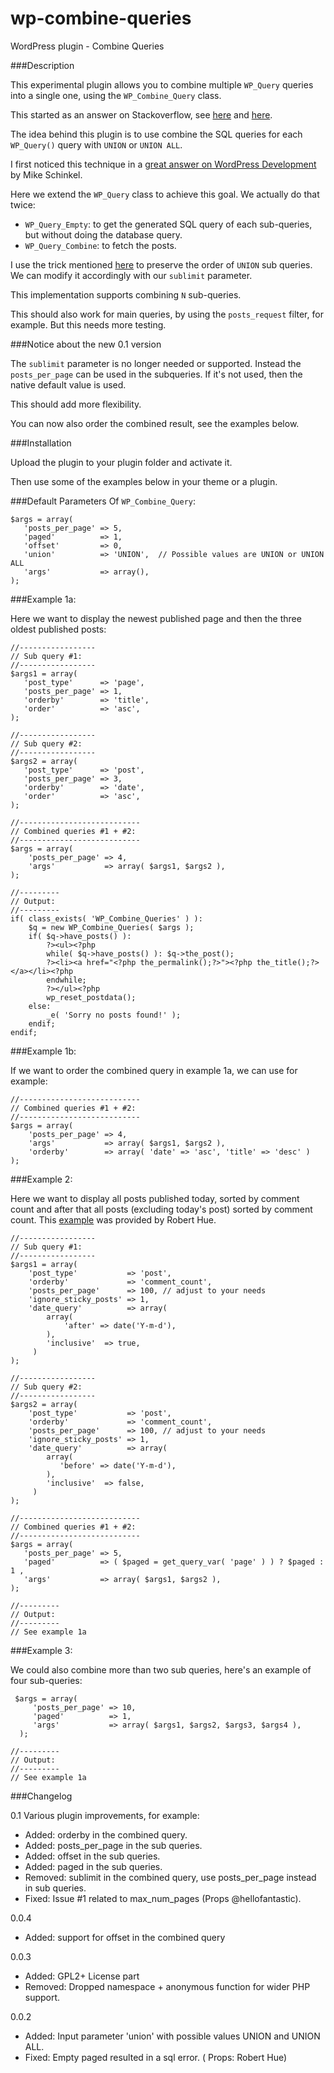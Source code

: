 wp-combine-queries
=================

WordPress plugin - Combine Queries

###Description

This experimental plugin allows you to combine multiple `WP_Query` queries into a single one, using the `WP_Combine_Query` class.

This started as an answer on Stackoverflow, see [here](http://stackoverflow.com/questions/23555109/wordpress-combine-queries/) and [here](http://wordpress.stackexchange.com/questions/159228/combining-two-wordpress-queries-with-pagination-is-not-working/).

The idea behind this plugin is to use combine the SQL queries for each `WP_Query()` query with `UNION` or `UNION ALL`.

I first noticed this technique in a [great answer on WordPress Development](http://wordpress.stackexchange.com/a/912/26350) by Mike Schinkel.

Here we extend the `WP_Query` class to achieve this goal. We actually do that twice:

 - `WP_Query_Empty`: to get the generated SQL query of each sub-queries, but without doing the database query.
 - `WP_Query_Combine`: to fetch the posts.

I use the trick mentioned [here](http://stackoverflow.com/a/7587423/2078474) to preserve the order of `UNION` sub queries. We can modify it accordingly with our `sublimit` parameter.

This implementation supports combining `N` sub-queries.

This should also work for main queries, by using the `posts_request` filter, for example. But this needs more testing.

###Notice about the new 0.1 version

The `sublimit` parameter is no longer needed or supported. Instead the `posts_per_page` can be used in the subqueries. If it's not used, then the native default value is used.

This should add more flexibility.

You can now also order the combined result, see the examples below.

###Installation

Upload the plugin to your plugin folder and activate it.

Then use some of the examples below in your theme or a plugin.

###Default Parameters Of `WP_Combine_Query`:

    $args = array(
       'posts_per_page' => 5,
       'paged'          => 1,
       'offset'         => 0,
       'union'          => 'UNION',  // Possible values are UNION or UNION ALL
       'args'           => array(),
    );


###Example 1a: 

Here we want to display the newest published page and then the three oldest published posts:

    //-----------------
    // Sub query #1:
    //-----------------
    $args1 = array(
       'post_type'      => 'page',
       'posts_per_page' => 1,
       'orderby'        => 'title',
       'order'          => 'asc',
    );
  
    //-----------------
    // Sub query #2:
    //-----------------
    $args2 = array(
       'post_type'      => 'post',
       'posts_per_page' => 3,
       'orderby'        => 'date',
       'order'          => 'asc',
    );

    //---------------------------
    // Combined queries #1 + #2:
    //---------------------------
    $args = array(
        'posts_per_page' => 4,
        'args'           => array( $args1, $args2 ),
    );

    //---------
    // Output:
    //---------
    if( class_exists( 'WP_Combine_Queries' ) ):
        $q = new WP_Combine_Queries( $args );
        if( $q->have_posts() ):
            ?><ul><?php
            while( $q->have_posts() ): $q->the_post();
	        ?><li><a href="<?php the_permalink();?>"><?php the_title();?></a></li><?php
            endwhile;
            ?></ul><?php
            wp_reset_postdata();
        else:
            _e( 'Sorry no posts found!' );
        endif;       
    endif;       


###Example 1b: 

If we want to order the combined query in example 1a, we can use for example:

    //---------------------------
    // Combined queries #1 + #2:
    //---------------------------
    $args = array(
        'posts_per_page' => 4,
        'args'           => array( $args1, $args2 ),
        'orderby'        => array( 'date' => 'asc', 'title' => 'desc' )
    );


###Example 2: 

Here we want to display all posts published today, sorted by comment count and after that all posts (excluding today's post) sorted by comment count.
This [example](http://wordpress.stackexchange.com/questions/159228/combining-two-wordpress-queries-with-pagination-is-not-working) was provided by Robert Hue.

    //-----------------
    // Sub query #1:
    //-----------------
    $args1 = array( 
        'post_type'           => 'post',
        'orderby'             => 'comment_count',
        'posts_per_page'      => 100, // adjust to your needs
        'ignore_sticky_posts' => 1,  
        'date_query'          => array(
            array(
                'after' => date('Y-m-d'),
            ),
            'inclusive'  => true,
         )
    );

    //-----------------   
    // Sub query #2:
    //-----------------
    $args2 = array(
        'post_type'           => 'post',
        'orderby'             => 'comment_count',
        'posts_per_page'      => 100, // adjust to your needs
        'ignore_sticky_posts' => 1,
        'date_query'          => array(
            array(
               'before' => date('Y-m-d'),
            ),
            'inclusive'  => false,
         )  
    );

    //--------------------------- 
    // Combined queries #1 + #2:
    //---------------------------
    $args = array(
       'posts_per_page' => 5,
       'paged'          => ( $paged = get_query_var( 'page' ) ) ? $paged : 1 ,
       'args'           => array( $args1, $args2 ),
    );

    //---------
    // Output:
    //---------
    // See example 1a

###Example 3:

We could also combine more than two sub queries, here's an example of four sub-queries:

     $args = array( 
         'posts_per_page' => 10,
         'paged'          => 1,
         'args'           => array( $args1, $args2, $args3, $args4 ),
      );

    //---------
    // Output:
    //---------
    // See example 1a


###Changelog

0.1  Various plugin improvements, for example:
 - Added: orderby in the combined query.
 - Added: posts_per_page in the sub queries.
 - Added: offset in the sub queries.
 - Added: paged in the sub queries.
 - Removed: sublimit in the combined query, use posts_per_page instead in sub queries.
 - Fixed: Issue #1 related to max_num_pages (Props @hellofantastic).

0.0.4
 - Added: support for offset in the combined query

0.0.3
 - Added: GPL2+ License part
 - Removed: Dropped namespace + anonymous function for wider PHP support.

0.0.2 
 - Added: Input parameter 'union' with possible values UNION and UNION ALL.
 - Fixed: Empty paged resulted in a sql error. ( Props: Robert Hue)

